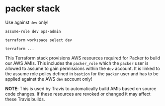 # packer stack
Use against `dev` only!

```
assume-role dev ops-admin

terraform workspace select dev

terraform ...
```

This Terraform stack provisions AWS resources required for Packer to build our AWS AMIs. This includes the `packer_role` which the `packer` user is allowed to assume to gain permissions within the `dev` account.
It is linked to the assume role policy defined in `bastion` for the `packer` user and has to be applied against the AWS `dev` account only!

**NOTE**: This is used by Travis to automatically build AMIs based on source code changes. If these resources are revoked or changed it may affect these Travis builds.

